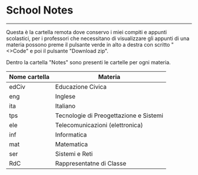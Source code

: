 # School Notes

---

Questa è la cartella remota dove conservo i miei compiti e appunti scolastici, per i professori che necessitano di visualizzare gli appunti di una materia possono preme il pulsante verde in alto a destra con scritto "<>Code" e poi il pulsante "Download zip".

Dentro la cartella "Notes" sono presenti le cartelle per ogni materia.


|Nome cartella|Materia|
|-----------|-----------|
|edCiv|Educazione Civica|
|eng|Inglese|
|ita|Italiano|
|tps|Tecnologie di Preogettazione e Sistemi|
|ele|Telecomunicazioni (elettronica)|
|inf|Informatica|
|mat|Matematica|
|ser|Sistemi e Reti|
|RdC|Rappresentatne di Classe|
